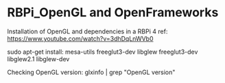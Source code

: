 # RBPi_OpenGL and OpenFrameworks
Installation of OpenGL and dependencies in a RBPi 4
ref: https://www.youtube.com/watch?v=3dhDqLnWVb0

sudo apt-get install:
mesa-utils
freeglut3-dev libglew
freeglut3-dev libglew2.1 libglew-dev

Checking OpenGL version:
glxinfo | grep "OpenGL version"
